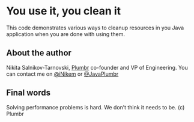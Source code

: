 # You use it, you clean it

This code demonstrates various ways to cleanup resources in you Java application when you are done with using them.

## About the author
Nikita Salnikov-Tarnovski, [Plumbr](https://plumbr.eu) co-founder and VP of Engineering. 
You can contact me on [@iNikem](https://twitter.com/iNikem) or [@JavaPlumbr](https://twitter.com/JavaPlumbr)

## Final words
Solving performance problems is hard. We don’t think it needs to be. (c) Plumbr
